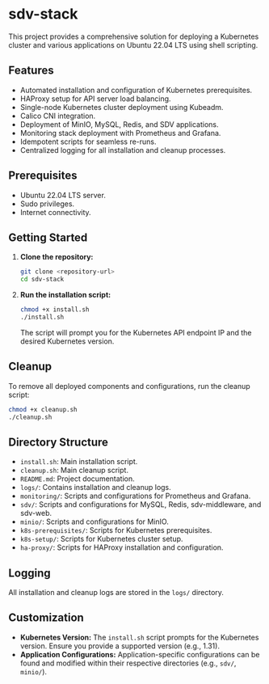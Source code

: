 # sdv-stack

This project provides a comprehensive solution for deploying a Kubernetes cluster and various applications on Ubuntu 22.04 LTS using shell scripting.

## Features

- Automated installation and configuration of Kubernetes prerequisites.
- HAProxy setup for API server load balancing.
- Single-node Kubernetes cluster deployment using Kubeadm.
- Calico CNI integration.
- Deployment of MinIO, MySQL, Redis, and SDV applications.
- Monitoring stack deployment with Prometheus and Grafana.
- Idempotent scripts for seamless re-runs.
- Centralized logging for all installation and cleanup processes.

## Prerequisites

- Ubuntu 22.04 LTS server.
- Sudo privileges.
- Internet connectivity.

## Getting Started

1.  **Clone the repository:**

    ```bash
    git clone <repository-url>
    cd sdv-stack
    ```

2.  **Run the installation script:**

    ```bash
    chmod +x install.sh
    ./install.sh
    ```

    The script will prompt you for the Kubernetes API endpoint IP and the desired Kubernetes version.

## Cleanup

To remove all deployed components and configurations, run the cleanup script:

```bash
chmod +x cleanup.sh
./cleanup.sh
```

## Directory Structure

- `install.sh`: Main installation script.
- `cleanup.sh`: Main cleanup script.
- `README.md`: Project documentation.
- `logs/`: Contains installation and cleanup logs.
- `monitoring/`: Scripts and configurations for Prometheus and Grafana.
- `sdv/`: Scripts and configurations for MySQL, Redis, sdv-middleware, and sdv-web.
- `minio/`: Scripts and configurations for MinIO.
- `k8s-prerequisites/`: Scripts for Kubernetes prerequisites.
- `k8s-setup/`: Scripts for Kubernetes cluster setup.
- `ha-proxy/`: Scripts for HAProxy installation and configuration.

## Logging

All installation and cleanup logs are stored in the `logs/` directory.

## Customization

- **Kubernetes Version:** The `install.sh` script prompts for the Kubernetes version. Ensure you provide a supported version (e.g., 1.31).
- **Application Configurations:** Application-specific configurations can be found and modified within their respective directories (e.g., `sdv/`, `minio/`).
